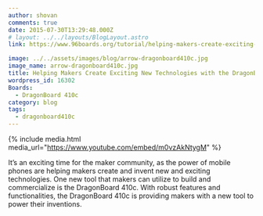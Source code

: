 ```yaml
---
author: shovan
comments: true
date: 2015-07-30T13:29:48.000Z
# layout: ../../layouts/BlogLayout.astro
link: https://www.96boards.org/tutorial/helping-makers-create-exciting-new-technologies-dragonboard-410c/

image: ../../assets/images/blog/arrow-dragonboard410c.jpg
image_name: arrow-dragonboard410c.jpg
title: Helping Makers Create Exciting New Technologies with the DragonBoard 410c
wordpress_id: 16302
Boards:
  - DragonBoard 410c
category: blog
tags:
  - dragonboard410c
---
```


{% include media.html media_url="https://www.youtube.com/embed/m0vzAkNtygM" %}

It’s an exciting time for the maker community, as the power of mobile phones are helping makers create and invent new and exciting technologies. One new tool that makers can utilize to build and commercialize is the DragonBoard 410c. With robust features and functionalities, the DragonBoard 410c is providing makers with a new tool to power their inventions.

